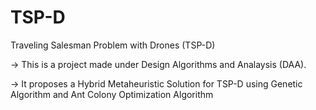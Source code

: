 # TSP-D
Traveling Salesman Problem with Drones (TSP-D)

-> This is a project made under Design Algorithms and Analaysis (DAA).

-> It proposes a Hybrid Metaheuristic Solution for TSP-D using Genetic Algorithm and Ant Colony
Optimization Algorithm
